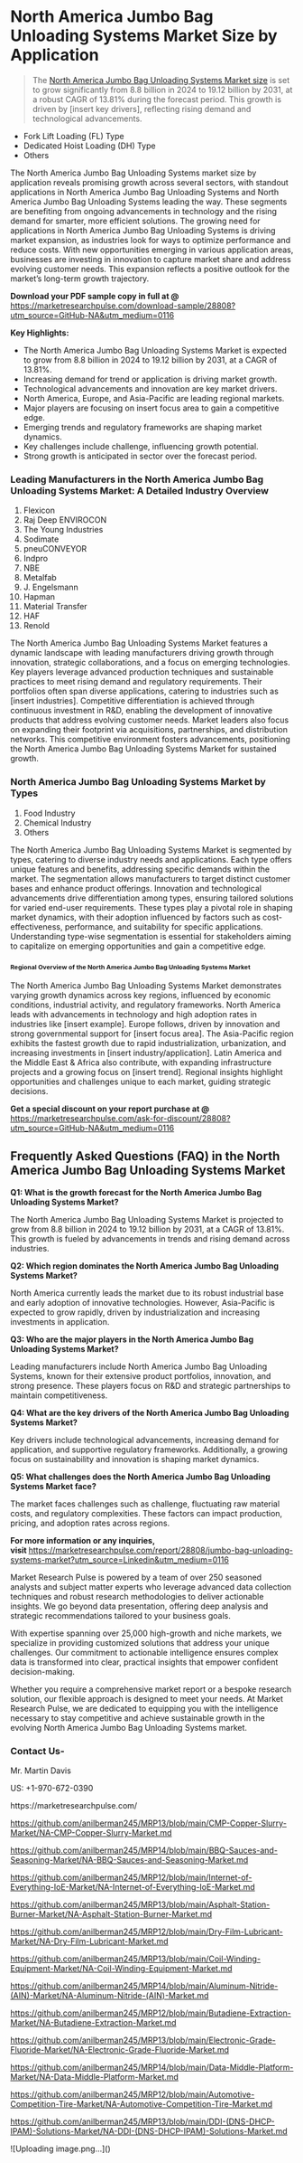 <h1>North America Jumbo Bag Unloading Systems Market&nbsp;Size by Application</h1><blockquote><p>The <a href="https://marketresearchpulse.com/download-sample/28808?utm_source=GitHub-NA&amp;utm_medium=0116">North America Jumbo Bag Unloading Systems Market size</a> is set to grow significantly from 8.8 billion in 2024 to 19.12 billion by 2031, at a robust CAGR of 13.81% during the forecast period. This growth is driven by [insert key drivers], reflecting rising demand and technological advancements.</p></blockquote><ul><li>Fork Lift Loading (FL) Type<li> Dedicated Hoist Loading (DH) Type<li> Others</li></ul><p>The North America Jumbo Bag Unloading Systems market size by application reveals promising growth across several sectors, with standout applications in North America Jumbo Bag Unloading Systems and North America Jumbo Bag Unloading Systems leading the way. These segments are benefiting from ongoing advancements in technology and the rising demand for smarter, more efficient solutions. The growing need for applications in North America Jumbo Bag Unloading Systems is driving market expansion, as industries look for ways to optimize performance and reduce costs. With new opportunities emerging in various application areas, businesses are investing in innovation to capture market share and address evolving customer needs. This expansion reflects a positive outlook for the market’s long-term growth trajectory.</p><p><strong>Download your PDF sample copy in full at @ </strong><a href="https://marketresearchpulse.com/download-sample/28808?utm_source=GitHub-NA&amp;utm_medium=0116">https://marketresearchpulse.com/download-sample/28808?utm_source=GitHub-NA&amp;utm_medium=0116</a></p><p><strong>Key Highlights: </strong></p><ul><li>The North America Jumbo Bag Unloading Systems Market is expected to grow from 8.8 billion in 2024 to 19.12 billion by 2031, at a CAGR of 13.81%.</li><li>Increasing demand for trend or application is driving market growth.</li><li>Technological advancements and innovation are key market drivers.</li><li>North America, Europe, and Asia-Pacific are leading regional markets.</li><li>Major players are focusing on insert focus area to gain a competitive edge.</li><li>Emerging trends and regulatory frameworks are shaping market dynamics.</li><li>Key challenges include challenge, influencing growth potential.</li><li>Strong growth is anticipated in sector over the forecast period.</li></ul><h3>Leading Manufacturers in the North America Jumbo Bag Unloading Systems Market: A Detailed Industry Overview</h3><ol><li>Flexicon</li><li>Raj Deep ENVIROCON</li><li>The Young Industries</li><li>Sodimate</li><li>pneuCONVEYOR</li><li>Indpro</li><li>NBE</li><li>Metalfab</li><li>J. Engelsmann</li><li>Hapman</li><li>Material Transfer</li><li>HAF</li><li>Renold</li></ol><div class="flex max-w-full flex-col flex-grow"><div class="min-h-8 text-message flex w-full flex-col items-end gap-2 whitespace-normal break-words [.text-message+&amp;]:mt-5" dir="auto" data-message-author-role="assistant" data-message-id="fd8432e4-4910-450d-b182-61b7bfb0a01f" data-message-model-slug="gpt-4o"><div class="flex w-full flex-col gap-1 empty:hidden first:pt-[3px]"><div class="markdown prose w-full break-words dark:prose-invert light"><p>The North America Jumbo Bag Unloading Systems Market features a dynamic landscape with leading manufacturers driving growth through innovation, strategic collaborations, and a focus on emerging technologies. Key players leverage advanced production techniques and sustainable practices to meet rising demand and regulatory requirements. Their portfolios often span diverse applications, catering to industries such as [insert industries]. Competitive differentiation is achieved through continuous investment in R&amp;D, enabling the development of innovative products that address evolving customer needs. Market leaders also focus on expanding their footprint via acquisitions, partnerships, and distribution networks. This competitive environment fosters advancements, positioning the North America Jumbo Bag Unloading Systems Market for sustained growth.</p></div></div></div></div><h3>North America Jumbo Bag Unloading Systems Market by Types</h3><ol><li>Food Industry<li> Chemical Industry<li> Others</li></ol><div class="flex max-w-full flex-col flex-grow"><div class="min-h-8 text-message flex w-full flex-col items-end gap-2 whitespace-normal break-words [.text-message+&amp;]:mt-5" dir="auto" data-message-author-role="assistant" data-message-id="084470be-0bb7-4664-bddf-5156b4f41249" data-message-model-slug="gpt-4o-mini"><div class="flex w-full flex-col gap-1 empty:hidden first:pt-[3px]"><div class="markdown prose w-full break-words dark:prose-invert light"><p>The North America Jumbo Bag Unloading Systems Market is segmented by types, catering to diverse industry needs and applications. Each type offers unique features and benefits, addressing specific demands within the market. The segmentation allows manufacturers to target distinct customer bases and enhance product offerings. Innovation and technological advancements drive differentiation among types, ensuring tailored solutions for varied end-user requirements. These types play a pivotal role in shaping market dynamics, with their adoption influenced by factors such as cost-effectiveness, performance, and suitability for specific applications. Understanding type-wise segmentation is essential for stakeholders aiming to capitalize on emerging opportunities and gain a competitive edge.</p></div></div></div></div><h3><span style="font-size: 11px;">Regional Overview of the North America Jumbo Bag Unloading Systems Market</span></h3><div class="flex max-w-full flex-col flex-grow"><div class="min-h-8 text-message flex w-full flex-col items-end gap-2 whitespace-normal break-words [.text-message+&amp;]:mt-5" dir="auto" data-message-author-role="assistant" data-message-id="e9038762-ce64-4e30-91c9-9bd413514231" data-message-model-slug="gpt-4o-mini"><div class="flex w-full flex-col gap-1 empty:hidden first:pt-[3px]"><div class="markdown prose w-full break-words dark:prose-invert light"><p>The North America Jumbo Bag Unloading Systems Market demonstrates varying growth dynamics across key regions, influenced by economic conditions, industrial activity, and regulatory frameworks. North America leads with advancements in technology and high adoption rates in industries like [insert example]. Europe follows, driven by innovation and strong governmental support for [insert focus area]. The Asia-Pacific region exhibits the fastest growth due to rapid industrialization, urbanization, and increasing investments in [insert industry/application]. Latin America and the Middle East &amp; Africa also contribute, with expanding infrastructure projects and a growing focus on [insert trend]. Regional insights highlight opportunities and challenges unique to each market, guiding strategic decisions.</p></div></div></div></div><p><strong>Get a special discount on your report purchase at @ </strong><a href="https://marketresearchpulse.com/ask-for-discount/28808?utm_source=GitHub-NA&amp;utm_medium=0116">https://marketresearchpulse.com/ask-for-discount/28808?utm_source=GitHub-NA&amp;utm_medium=0116</a></p><h2>Frequently Asked Questions (FAQ) in the North America Jumbo Bag Unloading Systems Market</h2><p><strong>Q1: What is the growth forecast for the North America Jumbo Bag Unloading Systems Market?</strong></p><p>The North America Jumbo Bag Unloading Systems Market is projected to grow from 8.8 billion in 2024 to 19.12 billion by 2031, at a CAGR of 13.81%. This growth is fueled by advancements in trends and rising demand across industries.</p><p><strong>Q2: Which region dominates the North America Jumbo Bag Unloading Systems Market?</strong></p><p>North America currently leads the market due to its robust industrial base and early adoption of innovative technologies. However, Asia-Pacific is expected to grow rapidly, driven by industrialization and increasing investments in application.</p><p><strong>Q3: Who are the major players in the North America Jumbo Bag Unloading Systems Market?</strong></p><p>Leading manufacturers include North America Jumbo Bag Unloading Systems, known for their extensive product portfolios, innovation, and strong presence. These players focus on R&amp;D and strategic partnerships to maintain competitiveness.</p><p><strong>Q4: What are the key drivers of the North America Jumbo Bag Unloading Systems Market?</strong></p><p>Key drivers include technological advancements, increasing demand for application, and supportive regulatory frameworks. Additionally, a growing focus on sustainability and innovation is shaping market dynamics.</p><p><strong>Q5: What challenges does the North America Jumbo Bag Unloading Systems Market face?</strong></p><p>The market faces challenges such as challenge, fluctuating raw material costs, and regulatory complexities. These factors can impact production, pricing, and adoption rates across regions.</p><p><strong>For more information or any inquiries, visit&nbsp;</strong><a href="https://marketresearchpulse.com/report/28808/jumbo-bag-unloading-systems-market?utm_source=Linkedin&utm_medium=0116">https://marketresearchpulse.com/report/28808/jumbo-bag-unloading-systems-market?utm_source=Linkedin&utm_medium=0116</a></p><p>Market Research Pulse is powered by a team of over 250 seasoned analysts and subject matter experts who leverage advanced data collection techniques and robust research methodologies to deliver actionable insights. We go beyond data presentation, offering deep analysis and strategic recommendations tailored to your business goals.</p><p>With expertise spanning over 25,000 high-growth and niche markets, we specialize in providing customized solutions that address your unique challenges. Our commitment to actionable intelligence ensures complex data is transformed into clear, practical insights that empower confident decision-making.</p><p>Whether you require a comprehensive market report or a bespoke research solution, our flexible approach is designed to meet your needs. At Market Research Pulse, we are dedicated to equipping you with the intelligence necessary to stay competitive and achieve sustainable growth in the evolving North America Jumbo Bag Unloading Systems market.</p><h3><strong>Contact Us-</strong></h3><p>Mr. Martin Davis</p><p>US: +1-970-672-0390</p><p>https://marketresearchpulse.com/</p><p><a href="https://github.com/anilberman245/MRP13/blob/main/CMP-Copper-Slurry-Market/NA-CMP-Copper-Slurry-Market.md">https://github.com/anilberman245/MRP13/blob/main/CMP-Copper-Slurry-Market/NA-CMP-Copper-Slurry-Market.md</a></p><p><a href="https://github.com/anilberman245/MRP14/blob/main/BBQ-Sauces-and-Seasoning-Market/NA-BBQ-Sauces-and-Seasoning-Market.md">https://github.com/anilberman245/MRP14/blob/main/BBQ-Sauces-and-Seasoning-Market/NA-BBQ-Sauces-and-Seasoning-Market.md</a></p><p><a href="https://github.com/anilberman245/MRP12/blob/main/Internet-of-Everything-IoE-Market/NA-Internet-of-Everything-IoE-Market.md">https://github.com/anilberman245/MRP12/blob/main/Internet-of-Everything-IoE-Market/NA-Internet-of-Everything-IoE-Market.md</a></p><p><a href="https://github.com/anilberman245/MRP13/blob/main/Asphalt-Station-Burner-Market/NA-Asphalt-Station-Burner-Market.md">https://github.com/anilberman245/MRP13/blob/main/Asphalt-Station-Burner-Market/NA-Asphalt-Station-Burner-Market.md</a></p><p><a href="https://github.com/anilberman245/MRP12/blob/main/Dry-Film-Lubricant-Market/NA-Dry-Film-Lubricant-Market.md">https://github.com/anilberman245/MRP12/blob/main/Dry-Film-Lubricant-Market/NA-Dry-Film-Lubricant-Market.md</a></p><p><a href="https://github.com/anilberman245/MRP13/blob/main/Coil-Winding-Equipment-Market/NA-Coil-Winding-Equipment-Market.md">https://github.com/anilberman245/MRP13/blob/main/Coil-Winding-Equipment-Market/NA-Coil-Winding-Equipment-Market.md</a></p><p><a href="https://github.com/anilberman245/MRP14/blob/main/Aluminum-Nitride-(AIN)-Market/NA-Aluminum-Nitride-(AIN)-Market.md">https://github.com/anilberman245/MRP14/blob/main/Aluminum-Nitride-(AIN)-Market/NA-Aluminum-Nitride-(AIN)-Market.md</a></p><p><a href="https://github.com/anilberman245/MRP12/blob/main/Butadiene-Extraction-Market/NA-Butadiene-Extraction-Market.md">https://github.com/anilberman245/MRP12/blob/main/Butadiene-Extraction-Market/NA-Butadiene-Extraction-Market.md</a></p><p><a href="https://github.com/anilberman245/MRP13/blob/main/Electronic-Grade-Fluoride-Market/NA-Electronic-Grade-Fluoride-Market.md">https://github.com/anilberman245/MRP13/blob/main/Electronic-Grade-Fluoride-Market/NA-Electronic-Grade-Fluoride-Market.md</a></p><p><a href="https://github.com/anilberman245/MRP14/blob/main/Data-Middle-Platform-Market/NA-Data-Middle-Platform-Market.md">https://github.com/anilberman245/MRP14/blob/main/Data-Middle-Platform-Market/NA-Data-Middle-Platform-Market.md</a></p><p><a href="https://github.com/anilberman245/MRP12/blob/main/Automotive-Competition-Tire-Market/NA-Automotive-Competition-Tire-Market.md">https://github.com/anilberman245/MRP12/blob/main/Automotive-Competition-Tire-Market/NA-Automotive-Competition-Tire-Market.md</a></p><p><a href="https://github.com/anilberman245/MRP13/blob/main/DDI-(DNS-DHCP-IPAM)-Solutions-Market/NA-DDI-(DNS-DHCP-IPAM)-Solutions-Market.md">https://github.com/anilberman245/MRP13/blob/main/DDI-(DNS-DHCP-IPAM)-Solutions-Market/NA-DDI-(DNS-DHCP-IPAM)-Solutions-Market.md</a></p>
![Uploading image.png…]()
